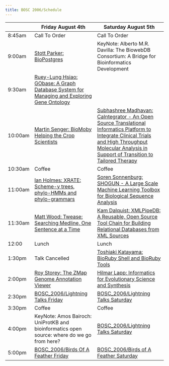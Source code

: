 ```yaml
---
title: BOSC 2006/Schedule
---
```


|         | Friday August 4th                                                                                                                   | Saturday August 5th                                                                                                                                                                                                                                     |
|---------|-------------------------------------------------------------------------------------------------------------------------------------|---------------------------------------------------------------------------------------------------------------------------------------------------------------------------------------------------------------------------------------------------------|
| 8:45am  | Call To Order                                                                                                                       | Call To Order                                                                                                                                                                                                                                           |
| 9:00am  | [ Stott Parker: BioPostgres](BOSC_2006/Abstracts#BioPostgres "wikilink")                                                            | KeyNote: Alberto M.R. Davilla: The BiowebDB Consortium: A Bridge for Bioinformatics Development                                                                                                                                                         |
| 9:30am  | [ Ruey-Lung Hsiao: GObase: A Graph Database System for Managing and Exploring Gene Ontology](BOSC_2006/Abstracts#GObase "wikilink") |                                                                                                                                                                                                                                                         |
| 10:00am | [ Martin Senger: BioMoby Helping the Crop Scientists](BOSC_2006/Abstracts#BioMoby "wikilink")                                       | [ Subhashree Madhavan: CaIntegrator - An Open Source Translational Informatics Platform to Integrate Clinical Trials and High Throughput Molecular Analysis in Support of Transition to Tailored Therapy ](BOSC_2006/Abstracts#CaIntegrator "wikilink") |
| 10:30am | Coffee                                                                                                                              | Coffee                                                                                                                                                                                                                                                  |
| 11:00am | [ Ian Holmes: XRATE: Scheme-y trees, phylo-HMMs and phylo-grammars](BOSC_2006/Abstracts#XRATE "wikilink")                           | [ Soren Sonnenburg: SHOGUN - A Large Scale Machine Learning Toolbox for Biological Sequence Analysis](BOSC_2006/Abstracts#SHOGUN "wikilink")                                                                                                            |
| 11:30am | [ Matt Wood: Twease: Searching Medline, One Sentence at a Time](BOSC_2006/Abstracts#Twease "wikilink")                              | [ Kam Dalquist: XMLPipeDB: A Reusable, Open Source Tool Chain for Building Relational Databases from XML Sources](BOSC_2006/Abstracts#XMLPipeDB "wikilink")                                                                                             |
| 12:00   | Lunch                                                                                                                               | Lunch                                                                                                                                                                                                                                                   |
| 1:30pm  | Talk Cancelled                                                                                                                      | [ Toshiaki Katayama: BioRuby Shell and BioRuby Tools](BOSC_2006/Abstracts#BioRuby "wikilink")                                                                                                                                                           |
| 2:00pm  | [ Roy Storey: The ZMap Genome Annotation Viewer](BOSC_2006/Abstracts#ZMap "wikilink")                                               | [ Hilmar Lapp: Informatics for Evolutionary Science and Synthesis](BOSC_2006/Abstracts#NESCent "wikilink")                                                                                                                                              |
| 2:30pm  | [BOSC\_2006/Lightning Talks Friday](BOSC_2006/Lightning_Talks_Friday "wikilink")                                                    | [BOSC\_2006/Lightning Talks Saturday](BOSC_2006/Lightning_Talks_Saturday "wikilink")                                                                                                                                                                    |
| 3:30pm  | Coffee                                                                                                                              | Coffee                                                                                                                                                                                                                                                  |
| 4:00pm  | KeyNote: Amos Bairoch: UniProtKB and bioinformatics open source: where do we go from here?                                          | [BOSC\_2006/Lightning Talks Saturday](BOSC_2006/Lightning_Talks_Saturday "wikilink")                                                                                                                                                                    |
| 5:00pm  | [BOSC\_2006/Birds Of A Feather Friday](BOSC_2006/Birds_Of_A_Feather_Friday "wikilink")                                              | [BOSC\_2006/Birds of A Feather Saturday](BOSC_2006/Birds_of_A_Feather_Saturday "wikilink")                                                                                                                                                              |


